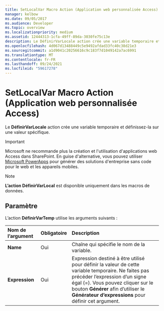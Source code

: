 ```yaml
---
title: SetLocalVar Macro Action (Application web personnalisée Access)
manager: kelbow
ms.date: 09/05/2017
ms.audience: Developer
ms.topic: overview
ms.localizationpriority: medium
ms.assetid: 12444313-1cfa-49ff-89da-3030fe75c13e
description: Le DéfinirVarLocale action crée une variable temporaire et définissez-la sur une valeur spécifique.
ms.openlocfilehash: 4d067d13488449c5e9492afdad33fc40c38d21e3
ms.sourcegitcommit: a1d9041c20256616c9c183f7d1049142a7ac6991
ms.translationtype: MT
ms.contentlocale: fr-FR
ms.lasthandoff: 09/24/2021
ms.locfileid: "59617278"
---
```

# <a name="setlocalvar-macro-action-access-custom-web-app"></a>SetLocalVar Macro Action (Application web personnalisée Access)

Le **DéfinirVarLocale** action crée une variable temporaire et définissez-la sur une valeur spécifique. 
  
> [!IMPORTANT]
> Microsoft ne recommande plus la création et l'utilisation d'applications web Access dans SharePoint. En guise d'alternative, vous pouvez utiliser [Microsoft PowerApps](https://powerapps.microsoft.com/en-us/) pour générer des solutions d'entreprise sans code pour le web et les appareils mobiles. 
  
> [!NOTE]
> **L’action DéfinirVarLocal** est disponible uniquement dans les macros de données. 
  
## <a name="setting"></a>Paramètre

L’action **DéfinirVarTemp** utilise les arguments suivants : 
  
|**Nom de l’argument**|**Obligatoire**|**Description**|
|:-----|:-----|:-----|
|**Name** <br/> |Oui  <br/> |Chaîne qui spécifie le nom de la variable.  <br/> |
|**Expression** <br/> |Oui  <br/> |Expression destiné à être utilisé pour définir la valeur de cette variable temporaire. Ne faites pas précéder l’expression d’un signe égal (=). Vous pouvez cliquer sur le bouton **Générer** afin d’utiliser le **Générateur d’expressions** pour définir cet argument.  <br/> |
   

